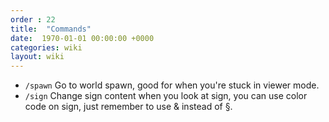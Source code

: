```yaml
---
order : 22
title:  "Commands"
date:  1970-01-01 00:00:00 +0000
categories: wiki
layout: wiki
---
```


- `/spawn` Go to world spawn, good for when you're stuck in viewer mode.
- `/sign` Change sign content when you look at sign, you can use color code on sign, just remember to use & instead of §.
